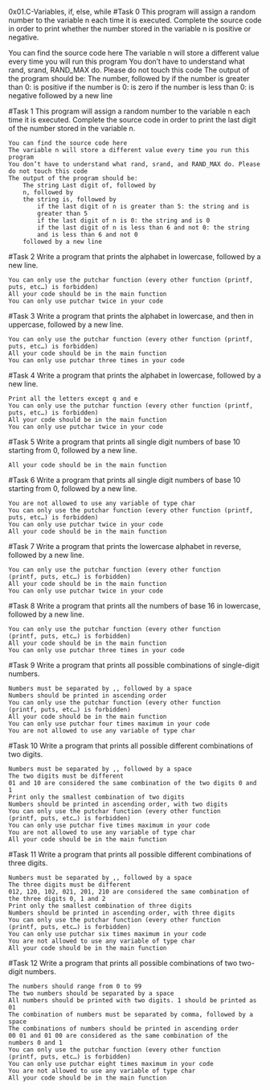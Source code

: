 0x01.C-Variables, if, else, while
#Task 0
This program will assign a random number to the variable n each time it 
is executed. Complete the source code in order to print whether the number 
stored in the variable n is positive or negative.

You can find the source code here
The variable n will store a different value every time you will run this 
program
You don’t have to understand what rand, srand, RAND_MAX do. Please do not 
touch this code
    The output of the program should be:
        The number, followed by
            if the number is greater than 0: is positive
            if the number is 0: is zero
            if the number is less than 0: is negative
        followed by a new line

#Task 1
This program will assign a random number to the variable n each time it is 
executed. Complete the source code in order to print the last digit of the 
number stored in the variable n.

    You can find the source code here
    The variable n will store a different value every time you run this 
	program
    You don’t have to understand what rand, srand, and RAND_MAX do. Please 
	do not touch this code
    The output of the program should be:
        The string Last digit of, followed by
        n, followed by
        the string is, followed by
            if the last digit of n is greater than 5: the string and is 
			greater than 5
            if the last digit of n is 0: the string and is 0
            if the last digit of n is less than 6 and not 0: the string 
			and is less than 6 and not 0
        followed by a new line

#Task 2
Write a program that prints the alphabet in lowercase, followed by a new 
line.

    You can only use the putchar function (every other function (printf, 
	puts, etc…) is forbidden)
    All your code should be in the main function
    You can only use putchar twice in your code

#Task 3
Write a program that prints the alphabet in lowercase, and then in 
uppercase, followed by a new line.

    You can only use the putchar function (every other function (printf, 
	puts, etc…) is forbidden)
    All your code should be in the main function
    You can only use putchar three times in your code

#Task 4
Write a program that prints the alphabet in lowercase, followed by a new 
line.

    Print all the letters except q and e
    You can only use the putchar function (every other function (printf, 
	puts, etc…) is forbidden)
    All your code should be in the main function
    You can only use putchar twice in your code

#Task 5
Write a program that prints all single digit numbers of base 10 starting 
from 0, followed by a new line.

    All your code should be in the main function


#Task 6
Write a program that prints all single digit numbers of base 10 starting 
from 0, followed by a new line.

    You are not allowed to use any variable of type char
    You can only use the putchar function (every other function (printf, 
	puts, etc…) is forbidden)
    You can only use putchar twice in your code
    All your code should be in the main function

#Task 7
Write a program that prints the lowercase alphabet in reverse, followed 
by a new line.

    You can only use the putchar function (every other function 
	(printf, puts, etc…) is forbidden)
    All your code should be in the main function
    You can only use putchar twice in your code

#Task 8
Write a program that prints all the numbers of base 16 in lowercase, 
followed by a new line.

    You can only use the putchar function (every other function 
	(printf, puts, etc…) is forbidden)
    All your code should be in the main function
    You can only use putchar three times in your code


#Task 9
Write a program that prints all possible combinations of single-digit 
numbers.

    Numbers must be separated by ,, followed by a space
    Numbers should be printed in ascending order
    You can only use the putchar function (every other function 
	(printf, puts, etc…) is forbidden)
    All your code should be in the main function
    You can only use putchar four times maximum in your code
    You are not allowed to use any variable of type char

#Task 10
Write a program that prints all possible different combinations of two 
digits.

    Numbers must be separated by ,, followed by a space
    The two digits must be different
    01 and 10 are considered the same combination of the two digits 0 and 1
    Print only the smallest combination of two digits
    Numbers should be printed in ascending order, with two digits
    You can only use the putchar function (every other function 
	(printf, puts, etc…) is forbidden)
    You can only use putchar five times maximum in your code
    You are not allowed to use any variable of type char
    All your code should be in the main function

#Task 11
Write a program that prints all possible different combinations of three 
digits.

    Numbers must be separated by ,, followed by a space
    The three digits must be different
    012, 120, 102, 021, 201, 210 are considered the same combination of 
	the three digits 0, 1 and 2
    Print only the smallest combination of three digits
    Numbers should be printed in ascending order, with three digits
    You can only use the putchar function (every other function 
	(printf, puts, etc…) is forbidden)
    You can only use putchar six times maximum in your code
    You are not allowed to use any variable of type char
    All your code should be in the main function

#Task 12
Write a program that prints all possible combinations of two two-digit 
numbers.

    The numbers should range from 0 to 99
    The two numbers should be separated by a space
    All numbers should be printed with two digits. 1 should be printed as 01
    The combination of numbers must be separated by comma, followed by a 
	space
    The combinations of numbers should be printed in ascending order
    00 01 and 01 00 are considered as the same combination of the 
	numbers 0 and 1
    You can only use the putchar function (every other function 
	(printf, puts, etc…) is forbidden)
    You can only use putchar eight times maximum in your code
    You are not allowed to use any variable of type char
    All your code should be in the main function

